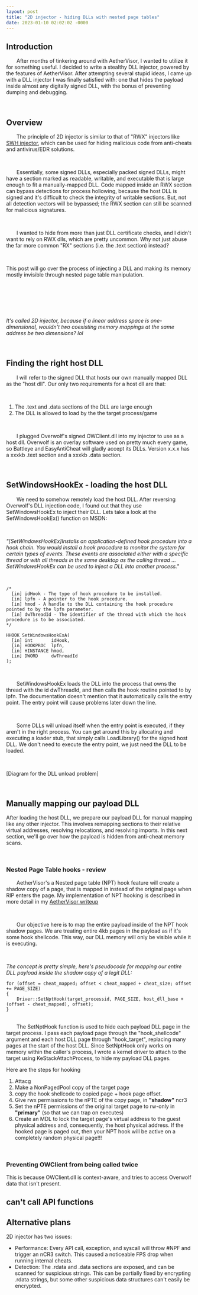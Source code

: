 ```yaml
---
layout: post
title: "2D injector - hiding DLLs with nested page tables"
date: 2023-01-10 02:02:02 -0000
---
```


## Introduction

&emsp;&emsp;After months of tinkering around with AetherVisor, I wanted to utilize it for something useful. I decided to write a stealthy DLL injector, powered by the features of AetherVisor. After attempting several stupid ideas, I came up with a DLL injector I was finally satisfied with: one that hides the payload inside almost any digitally signed DLL, with the bonus of preventing dumping and debugging. 

<br>

## Overview

&emsp;&emsp;The principle of 2D injector is similar to that of "RWX" injectors like [SWH injector](https://github.com/M-r-J-o-h-n/SWH-Injector), which can be used for hiding malicious code from anti-cheats and antivirus/EDR solutions.

<br>

&emsp;&emsp;Essentially, some signed DLLs, especially packed signed DLLs, might have a section marked as readable, writable, and executable that is large enough to fit a manually-mapped DLL. Code mapped inside an RWX section can bypass detections for process hollowing, because the host DLL is signed and it's difficult to check the integrity of writable sections. But, not all detection vectors will be bypassed; the RWX section can still be scanned for malicious signatures.

<br>

&emsp;&emsp;I wanted to hide from more than just DLL certificate checks, and I didn't want to rely on RWX dlls, which are pretty uncommon. Why not just abuse the far more common "RX" sections (i.e. the .text section) instead?

<br>

This post will go over the process of injecting a DLL and making its memory mostly invisible through nested page table manipulation. 

<br>

&emsp;&emsp;

<br>

*It's called 2D injector, because if a linear address space is one-dimensional, wouldn't two coexisting memory mappings at the same address be two dimensions? lol*



<br>

## Finding the right host DLL

&emsp;&emsp;I will refer to the signed DLL that hosts our own manually mapped DLL as the "host dll". Our only two requirements for a host dll are that:

<br>

1. The .text and .data sections of the DLL are large enough 
2. The DLL is allowed to load by the the target process/game 

<br>

&emsp;&emsp;I plugged Overwolf's signed OWClient.dll into my injector to use as a host dll. Overwolf is an overlay software used on pretty much every game, so Battleye and EasyAntiCheat will gladly accept its DLLs. Version x.x.x has a xxxkb .text section and a xxxkb .data section.

<br>

## SetWindowsHookEx - loading the host DLL

&emsp;&emsp;We need to somehow remotely load the host DLL. After reversing Overwolf's DLL injection code, I found out that they use SetWindowsHookEx to inject their DLL. Lets take a look at the SetWindowsHookEx() function on MSDN:

<br>

*"[SetWindowsHookEx]Installs an application-defined hook procedure into a hook chain. You would install a hook procedure to monitor the system for certain types of events. These events are associated either with a specific thread or with all threads in the same desktop as the calling thread ... SetWindowsHookEx can be used to inject a DLL into another process."*

<br>

```
/*
  [in] idHook - The type of hook procedure to be installed.
  [in] lpfn - A pointer to the hook procedure.
  [in] hmod - A handle to the DLL containing the hook procedure pointed to by the lpfn parameter. 
  [in] dwThreadId - The identifier of the thread with which the hook procedure is to be associated. 
*/

HHOOK SetWindowsHookExA(
  [in] int       idHook,
  [in] HOOKPROC  lpfn,
  [in] HINSTANCE hmod,
  [in] DWORD     dwThreadId
);
```

<br>

&emsp;&emsp;SetWindowsHookEx loads the DLL into the process that owns the thread with the id dwThreadId, and then calls the hook routine pointed to by lpfn.  The documentation doesn't mention that it automatically calls the entry point. The entry point will cause problems later down the line. 

<br>

&emsp;&emsp;Some DLLs will unload itself when the entry point is executed, if they aren't in the right process. You can get around this by allocating and executing a loader stub, that simply calls LoadLibrary() for the signed host DLL.  We don't need to execute the entry point, we just need the DLL to be loaded. 

<br> 

[Diagram for the DLL unload problem]

<br>

## Manually mapping our payload DLL

After loading the host DLL, we prepare our payload DLL for manual mapping like any other injector. This involves remapping sections to their relative virtual addresses, resolving relocations, and resolving imports. In this next section, we'll go over how the payload is hidden from anti-cheat memory scans.

<br>

### Nested Page Table hooks - review

&emsp;&emsp;AetherVisor's a Nested page table (NPT) hook feature will create a shadow copy of a page, that is mapped in instead of the original page when RIP enters the page. My implementation of NPT hooking is described in more detail in my [AetherVisor writeup](https://mellownight.github.io/2023/01/19/AetherVisor.html)

<br>

&emsp;&emsp;Our objective here is to map the entire payload inside of the NPT hook shadow pages. We are treating entire 4kb pages in the payload as if it's some hook shellcode. This way, our DLL memory will only be visible while it is executing.

<br>

*The concept is pretty simple, here's pseudocode for mapping our entire DLL payload inside the shadow copy of a legit DLL:*
<br>
```
for (offset = cheat_mapped; offset < cheat_mapped + cheat_size; offset += PAGE_SIZE)
{
    Driver::SetNptHook(target_processid, PAGE_SIZE, host_dll_base + (offset - cheat_mapped), offset);
}	
```
<br>
&emsp;&emsp;The SetNptHook function is used to hide each payload DLL page in the target process. I pass each payload page through the "hook_shellcode" argument and each host DLL page through "hook_target", replacing many pages at the start of the host DLL. Since SetNptHook only works on memory within the caller's process, I wrote a kernel driver to attach to the target using KeStackAttachProcess, to hide my payload DLL pages.

<br>

Here are the steps for hooking 

1. Attacg
2. Make a NonPagedPool copy of the target page 
3. copy the hook shellcode to copied page + hook page offset.    
4. Give rwx permissions to the nPTE of the copy page, in **"shadow"** ncr3
5. Set the nPTE permissions of the original target page to rw-only in **"primary"** (so that we can trap on executes) 
6. Create an MDL to lock the target page's virtual address to the guest physical address and, consequently, the host physical address. If the hooked page is paged out, then your NPT hook will be active on a completely random physical page!!!

<br>

### Preventing OWClient from being called twice

This is because OWClient.dll is context-aware, and tries to access Overwolf data that isn't present.

## can't call API functions


## Alternative plans 

2D injector has two issues:
- Performance: Every API call, exception, and syscall will throw #NPF and trigger an nCR3 switch. This caused a noticeable FPS drop when running internal cheats.
- Detection: The .rdata and .data sections are exposed, and can be scanned for suspicious strings. This can be partially fixed by encrypting .rdata strings, but some other suspicious data structures can't easily be encrypted.

